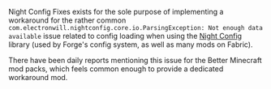 Night Config Fixes exists for the sole purpose of implementing a workaround for the rather common `com.electronwill.nightconfig.core.io.ParsingException: Not enough data available` issue related to config loading when using the [Night Config](https://github.com/TheElectronWill/night-config) library (used by Forge's config system, as well as many mods on Fabric).

There have been daily reports mentioning this issue for the Better Minecraft mod packs, which feels common enough to provide a dedicated workaround mod.